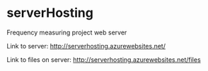 # serverHosting
Frequency measuring project web server

Link to server:
http://serverhosting.azurewebsites.net/

Link to files on server:
http://serverhosting.azurewebsites.net/files
